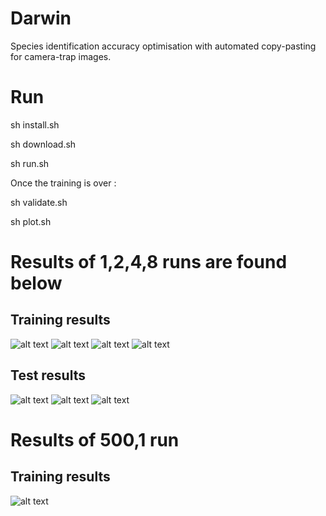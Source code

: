 # Darwin

Species identification accuracy optimisation with automated copy-pasting for camera-trap images.


# Run

sh install.sh

sh download.sh

sh run.sh

Once the training is over :

sh validate.sh

sh plot.sh


# Results of 1,2,4,8 runs are found below

## Training results

![alt text](https://github.com/cedricidsai/darwin/blob/main/plots/montecarlo_1.png?raw=true "training results on 1 image per species")
![alt text](https://github.com/cedricidsai/darwin/blob/main/plots/montecarlo_2.png?raw=true "training results on 2 image per species")
![alt text](https://github.com/cedricidsai/darwin/blob/main/plots/montecarlo_4.png?raw=true "training results on 4 image per species")
![alt text](https://github.com/cedricidsai/darwin/blob/main/plots/montecarlo_8.png?raw=true "training results on 8 image per species")

## Test results

![alt text](https://github.com/cedricidsai/darwin/blob/main/plots/matrix.png?raw=true "mean test results")
![alt text](https://github.com/cedricidsai/darwin/blob/main/plots/matrix-std.png?raw=true "mean std error")
![alt text](https://github.com/cedricidsai/darwin/blob/main/plots/species.png?raw=true "test results on species")

# Results of 500,1 run

## Training results

![alt text](https://github.com/cedricidsai/darwin/blob/main/plots/montecarlo_500.png?raw=true "training results on 500 images per species")
